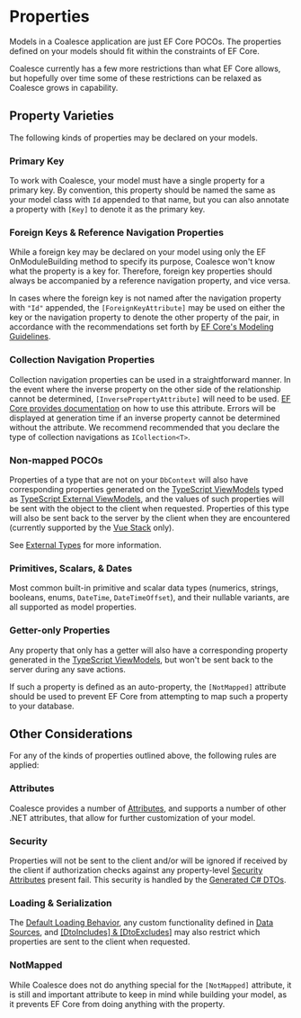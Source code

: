 
# Properties

Models in a Coalesce application are just EF Core POCOs. The properties defined on your models should fit within the constraints of EF Core.

Coalesce currently has a few more restrictions than what EF Core allows, but hopefully over time some of these restrictions can be relaxed as Coalesce grows in capability.

## Property Varieties

The following kinds of properties may be declared on your models.

### Primary Key
To work with Coalesce, your model must have a single property for a primary key. By convention, this property should be named the same as your model class with `Id` appended to that name, but you can also annotate a property with `[Key]` to denote it as the primary key.

### Foreign Keys & Reference Navigation Properties
While a foreign key may be declared on your model using only the EF OnModuleBuilding method to specify its purpose, Coalesce won't know what the property is a key for. Therefore, foreign key properties should always be accompanied by a reference navigation property, and vice versa.

In cases where the foreign key is not named after the navigation property with `"Id"` appended, the `[ForeignKeyAttribute]` may be used on either the key or the navigation property to denote the other property of the pair, in accordance with the recommendations set forth by [EF Core's Modeling Guidelines](https://docs.microsoft.com/en-us/ef/core/modeling/relationships?tabs=data-annotations#manual-configuration).

### Collection Navigation Properties
Collection navigation properties can be used in a straightforward manner. In the event where the inverse property on the other side of the relationship cannot be determined, `[InversePropertyAttribute]` will need to be used. [EF Core provides documentation](https://docs.microsoft.com/en-us/ef/core/modeling/relationships?tabs=data-annotations#manual-configuration) on how to use this attribute. Errors will be displayed at generation time if an inverse property cannot be determined without the attribute. We recommend recommended that you declare the type of collection navigations as `ICollection<T>`.

### Non-mapped POCOs
Properties of a type that are not on your `DbContext` will also have corresponding properties generated on the [TypeScript ViewModels](/stacks/disambiguation/view-model.md) typed as [TypeScript External ViewModels](/stacks/disambiguation/external-view-model.md), and the values of such properties will be sent with the object to the client when requested. Properties of this type will also be sent back to the server by the client when they are encountered (currently supported by the [Vue Stack](/stacks/vue/overview.md) only).

See [External Types](/modeling/model-types/external-types.md) for more information.

### Primitives, Scalars, & Dates
Most common built-in primitive and scalar data types (numerics, strings, booleans, enums, `DateTime`, `DateTimeOffset`), and their nullable variants, are all supported as model properties.

### Getter-only Properties
Any property that only has a getter will also have a corresponding property generated in the [TypeScript ViewModels](/stacks/disambiguation/view-model.md), but won't be sent back to the server during any save actions.

If such a property is defined as an auto-property, the `[NotMapped]` attribute should be used to prevent EF Core from attempting to map such a property to your database.



## Other Considerations

For any of the kinds of properties outlined above, the following rules are applied:

### Attributes
Coalesce provides a number of [Attributes](/modeling/model-components/attributes.md), and supports a number of other .NET attributes, that allow for further customization of your model.

### Security
Properties will not be sent to the client and/or will be ignored if received by the client if authorization checks against any property-level [Security Attributes](/modeling/model-components/attributes/security-attribute.md) present fail. This security is handled by the [Generated C# DTOs](/stacks/agnostic/dtos.md).

### Loading & Serialization
The [Default Loading Behavior](/modeling/model-components/data-sources.md#default-loading-behavior), any custom functionality defined in [Data Sources](/modeling/model-components/data-sources.md), and [[DtoIncludes] & [DtoExcludes]](/modeling/model-components/attributes/dto-includes-excludes.md) may also restrict which properties are sent to the client when requested.

### NotMapped
While Coalesce does not do anything special for the `[NotMapped]` attribute, it is still and important attribute to keep in mind while building your model, as it prevents EF Core from doing anything with the property.